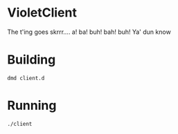 # VioletClient
The t'ing goes skrrr.... a! ba! buh! bah! buh! Ya' dun know

# Building

````
dmd client.d
````

# Running

````
./client
````
